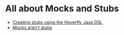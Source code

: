 # All about Mocks and Stubs

- [Creating stubs using the Hoverfly Java DSL](https://www.ontestautomation.com/creating-stubs-using-the-hoverfly-java-dsl/)
- [Mocks aren't stubs](https://martinfowler.com/articles/mocksArentStubs.html#TheDifferenceBetweenMocksAndStubs)

